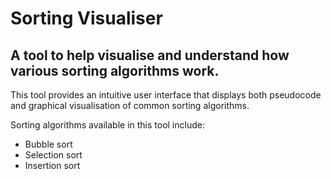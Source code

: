 # Sorting Visualiser #
## A tool to help visualise and understand how various sorting algorithms work. ##

This tool provides an intuitive user interface that displays both pseudocode and graphical visualisation of common sorting algorithms.

Sorting algorithms available in this tool include:
* Bubble sort
* Selection sort
* Insertion sort
